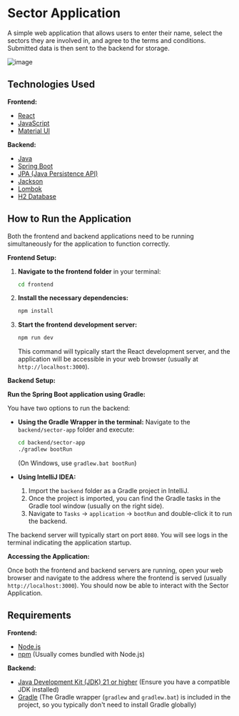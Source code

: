 # Sector Application

A simple web application that allows users to enter their name, select the sectors they are involved in, and agree to the terms and conditions. Submitted data is then sent to the backend for storage.

![image](https://github.com/user-attachments/assets/eeb71b10-cdc7-4852-9da0-e612c0e869ad)

## Technologies Used

**Frontend:**

* [React](https://react.dev/)
* [JavaScript](https://developer.mozilla.org/en-US/docs/Web/JavaScript)
* [Material UI](https://mui.com/)

**Backend:**

* [Java](https://www.oracle.com/java/)
* [Spring Boot](https://spring.io/projects/spring-boot)
* [JPA (Java Persistence API)](https://jakarta.ee/specifications/persistence/)
* [Jackson](https://github.com/FasterXML/jackson)
* [Lombok](https://projectlombok.org/)
* [H2 Database](https://www.h2database.com/html/main.html)

## How to Run the Application

Both the frontend and backend applications need to be running simultaneously for the application to function correctly.

**Frontend Setup:**

1.  **Navigate to the frontend folder** in your terminal:

    ```bash
    cd frontend
    ```

2.  **Install the necessary dependencies:**

    ```bash
    npm install
    ```

3.  **Start the frontend development server:**

    ```bash
    npm run dev
    ```

    This command will typically start the React development server, and the application will be accessible in your web browser (usually at `http://localhost:3000`).

**Backend Setup:**

**Run the Spring Boot application using Gradle:**

You have two options to run the backend:

* **Using the Gradle Wrapper in the terminal:** Navigate to the `backend/sector-app` folder and execute:

    ```bash
    cd backend/sector-app
    ./gradlew bootRun
    ```

    (On Windows, use `gradlew.bat bootRun`)

* **Using IntelliJ IDEA:**
    1.  Import the `backend` folder as a Gradle project in IntelliJ.
    2.  Once the project is imported, you can find the Gradle tasks in the Gradle tool window (usually on the right side).
    3.  Navigate to `Tasks` -> `application` -> `bootRun` and double-click it to run the backend.

The backend server will typically start on port `8080`. You will see logs in the terminal indicating the application startup.

**Accessing the Application:**

Once both the frontend and backend servers are running, open your web browser and navigate to the address where the frontend is served (usually `http://localhost:3000`). You should now be able to interact with the Sector Application.

## Requirements

**Frontend:**

* [Node.js](https://nodejs.org/)
* [npm](https://www.npmjs.com/) (Usually comes bundled with Node.js)

**Backend:**

* [Java Development Kit (JDK) 21 or higher](https://www.oracle.com/java/technologies/javase-downloads.html) (Ensure you have a compatible JDK installed)
* [Gradle](https://gradle.org/) (The Gradle wrapper (`gradlew` and `gradlew.bat`) is included in the project, so you typically don't need to install Gradle globally)

